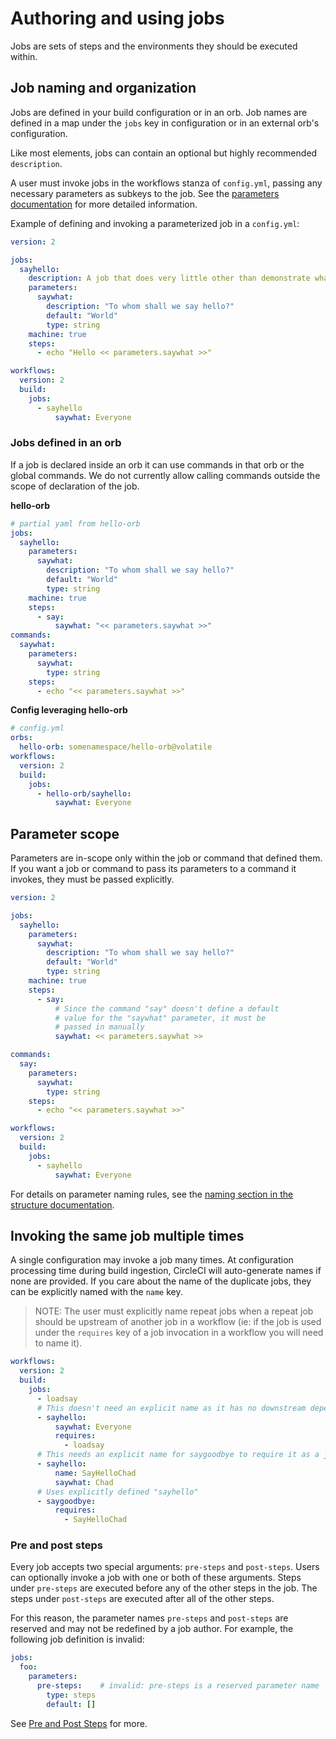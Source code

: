 # Authoring and using jobs
Jobs are sets of steps and the environments they should be executed within.

## Job naming and organization

Jobs are defined in your build configuration or in an orb. Job names are defined
in a map under the `jobs` key in configuration or in an external orb's configuration.

Like most elements, jobs can contain an optional but highly recommended `description`.

A user must invoke jobs in the workflows stanza of `config.yml`, passing any necessary parameters as subkeys to the job. See the [parameters documentation](parameters.md) for more detailed information.

Example of defining and invoking a parameterized job in a `config.yml`:

```yaml
version: 2

jobs:
  sayhello:
    description: A job that does very little other than demonstrate what a parameterized job looks like
    parameters:
      saywhat:
        description: "To whom shall we say hello?"
        default: "World"
        type: string
    machine: true
    steps:
      - echo "Hello << parameters.saywhat >>"

workflows:
  version: 2
  build:
    jobs:
      - sayhello
          saywhat: Everyone
```

### Jobs defined in an orb

If a job is declared inside an orb it can use commands in that orb or the global commands. We do not currently allow calling commands outside the scope of declaration of the job.

**hello-orb**
```yaml
# partial yaml from hello-orb
jobs:
  sayhello:
    parameters:
      saywhat:
        description: "To whom shall we say hello?"
        default: "World"
        type: string
    machine: true
    steps:
      - say:
          saywhat: "<< parameters.saywhat >>"
commands:
  saywhat:
    parameters:
      saywhat:
        type: string
    steps:
      - echo "<< parameters.saywhat >>"
```

**Config leveraging hello-orb**
```yaml
# config.yml
orbs:
  hello-orb: somenamespace/hello-orb@volatile
workflows:
  version: 2
  build:
    jobs:
      - hello-orb/sayhello:
          saywhat: Everyone
```

## Parameter scope

Parameters are in-scope only within the job or command that defined them. If you want a job or command to pass its parameters to a command it invokes, they must be passed explicitly.

```yaml
version: 2

jobs:
  sayhello:
    parameters:
      saywhat:
        description: "To whom shall we say hello?"
        default: "World"
        type: string
    machine: true
    steps:
      - say:
          # Since the command "say" doesn't define a default
          # value for the "saywhat" parameter, it must be
          # passed in manually
          saywhat: << parameters.saywhat >>

commands:
  say:
    parameters:
      saywhat:
        type: string
    steps:
      - echo "<< parameters.saywhat >>"

workflows:
  version: 2
  build:
    jobs:
      - sayhello
          saywhat: Everyone
```

For details on parameter naming rules, see the [naming section in the structure documentation](./structure.md#naming).

## Invoking the same job multiple times

A single configuration may invoke a job many times. At configuration processing time during build ingestion, CircleCI will auto-generate names if none are provided.  If you care about the name of the duplicate jobs, they can be explicitly named with the `name` key.

>NOTE: The user must explicitly name repeat jobs when a repeat job should be upstream of another job in a workflow (ie: if the job is used under the `requires` key of a job invocation in a workflow you will need to name it).

```yaml
workflows:
  version: 2
  build:
    jobs:
      - loadsay
      # This doesn't need an explicit name as it has no downstream dependencies
      - sayhello:
          saywhat: Everyone
          requires:
            - loadsay
      # This needs an explicit name for saygoodbye to require it as a job dependency
      - sayhello:
          name: SayHelloChad
          saywhat: Chad
      # Uses explicitly defined "sayhello"
      - saygoodbye:
          requires:
            - SayHelloChad
```

### Pre and post steps

Every job accepts two special arguments: `pre-steps` and `post-steps`.
Users can optionally invoke a job with one or both of these arguments. Steps under `pre-steps`
are executed before any of the other steps in the job. The steps under
`post-steps` are executed after all of the other steps.

For this reason, the parameter names `pre-steps` and `post-steps` are reserved
and may not be redefined by a job author. For example, the following job
definition is invalid:

```yaml
jobs:
  foo:
    parameters:
      pre-steps:    # invalid: pre-steps is a reserved parameter name
        type: steps
        default: []
```

See [Pre and Post Steps](pre-and-post-steps.md) for more.
